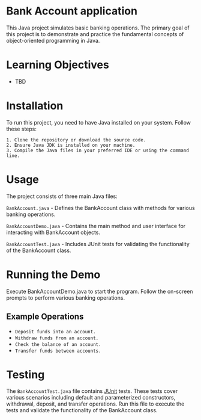 # Bank Account application
This Java project simulates basic banking operations.
The primary goal of this project is to demonstrate and practice the fundamental concepts of object-oriented programming in Java.

# Learning Objectives
- TBD
# Installation
To run this project, you need to have Java installed on your system. Follow these steps:

    1. Clone the repository or download the source code.
    2. Ensure Java JDK is installed on your machine.
    3. Compile the Java files in your preferred IDE or using the command line.

# Usage
The project consists of three main Java files:

`BankAccount.java` - Defines the BankAccount class with methods for various banking operations.

`BankAccountDemo.java` - Contains the main method and user interface for interacting with BankAccount objects.

`BankAccountTest.java` - Includes JUnit tests for validating the functionality of the BankAccount class.

# Running the Demo
Execute BankAccountDemo.java to start the program. Follow the on-screen prompts to perform various banking operations.

## Example Operations
* `Deposit funds into an account.`
* `Withdraw funds from an account.`
* `Check the balance of an account.`
* `Transfer funds between accounts.`

# Testing
The `BankAccountTest.java` file contains [JUnit](https://junit.org/junit5/) tests. These tests cover various scenarios including default and parameterized constructors, withdrawal, deposit, and transfer operations. Run this file to execute the tests and validate the functionality of the BankAccount class.